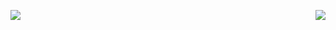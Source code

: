 <p align="center">
  <a>
    <img align="left" src="https://github-readme-stats.vercel.app/api?username=kikirizki&count_private=true&show_icons=true&hide_rank=true"></img>
  </a>
  <a>
    <img align="right" src="https://github-readme-stats.vercel.app/api/top-langs/?username=kikirizki&layout=default&theme=vue&hide=fortran"></img>
  </a>
</p>
